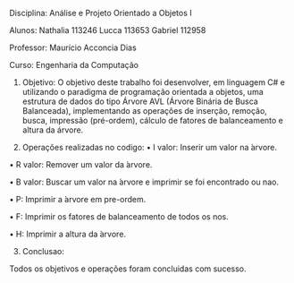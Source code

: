 Disciplina: Análise e Projeto Orientado a Objetos I

Alunos: Nathalia 113246 Lucca 113653 Gabriel 112958

Professor: Maurício Acconcia Dias

Curso: Engenharia da Computação

1. Objetivo:
O objetivo deste trabalho foi desenvolver, em linguagem C# e utilizando o paradigma de programação orientada a objetos, uma estrutura de dados do tipo Árvore AVL (Árvore Binária de Busca Balanceada), implementando as operações de inserção, remoção, busca, impressão (pré-ordem), cálculo de fatores de balanceamento e altura da árvore.

2. Operações realizadas no codigo:
• I valor: Inserir um valor na ́arvore.

• R valor: Remover um valor da ́arvore.

• B valor: Buscar um valor na ́arvore e imprimir se foi encontrado ou nao.

• P: Imprimir a ́arvore em pre-ordem.

• F: Imprimir os fatores de balanceamento de todos os nos.

• H: Imprimir a altura da ́arvore.

3. Conclusao:

Todos os objetivos e operações foram concluidas com sucesso.

